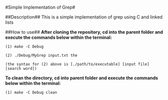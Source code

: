 #Simple Implementation of Grep#

##Description##
This is a simple implementation of grep using C and linked lists

##How to use##
**After cloning the repository, cd into the parent folder and execute the commands below within the terminal:**

	(1) make -C Debug

	(2) ./Debug/MyGrep input.txt the

	(the syntax for (2) above is [./path/to/executable] [input file] [search word])


**To clean the directory, cd into parent folder and execute the commands below within the terminal:**

	(1) make -C Debug clean
